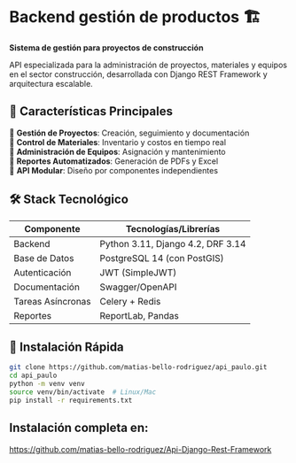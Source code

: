 # Backend gestión de productos 🏗️  
**Sistema de gestión para proyectos de construcción**  

API especializada para la administración de proyectos, materiales y equipos en el sector construcción, desarrollada con Django REST Framework y arquitectura escalable.

## 🌟 Características Principales

🔹 **Gestión de Proyectos**: Creación, seguimiento y documentación  
🔹 **Control de Materiales**: Inventario y costos en tiempo real  
🔹 **Administración de Equipos**: Asignación y mantenimiento  
🔹 **Reportes Automatizados**: Generación de PDFs y Excel  
🔹 **API Modular**: Diseño por componentes independientes  

## 🛠 Stack Tecnológico  

| Componente       | Tecnologías/Librerías                |
|------------------|--------------------------------------|
| Backend          | Python 3.11, Django 4.2, DRF 3.14   |
| Base de Datos    | PostgreSQL 14 (con PostGIS)          |
| Autenticación    | JWT (SimpleJWT)                      |
| Documentación    | Swagger/OpenAPI                      |
| Tareas Asíncronas| Celery + Redis                       |
| Reportes         | ReportLab, Pandas                    |

## 🚀 Instalación Rápida

```bash
git clone https://github.com/matias-bello-rodriguez/api_paulo.git
cd api_paulo
python -m venv venv
source venv/bin/activate  # Linux/Mac
pip install -r requirements.txt
```
## Instalación completa en:

https://github.com/matias-bello-rodriguez/Api-Django-Rest-Framework
